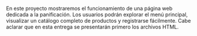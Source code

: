 En este proyecto mostraremos el funcionamiento de una página web dedicada a la panificación.
Los usuarios podrán explorar el menú principal, visualizar un catálogo completo de productos y registrarse fácilmente.
Cabe aclarar que en esta entrega se presentarán primero los archivos HTML.

